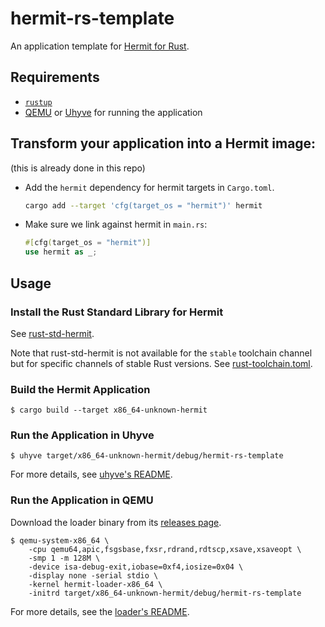 # hermit-rs-template

An application template for [Hermit for Rust](https://github.com/hermit-os/hermit-rs).


## Requirements

* [`rustup`](https://www.rust-lang.org/tools/install)
* [QEMU](https://www.qemu.org/) or [Uhyve](https://github.com/hermit-os/uhyve) for running the application


## Transform your application into a Hermit image:

(this is already done in this repo)

*   Add the `hermit` dependency for hermit targets in `Cargo.toml`.

    ```bash
    cargo add --target 'cfg(target_os = "hermit")' hermit
    ```

*   Make sure we link against hermit in `main.rs`:

    ```rust
    #[cfg(target_os = "hermit")]
    use hermit as _;
    ```


## Usage

### Install the Rust Standard Library for Hermit

See [rust-std-hermit](https://github.com/hermit-os/rust-std-hermit).

Note that rust-std-hermit is not available for the `stable` toolchain channel but for specific channels of stable Rust versions.
See [rust-toolchain.toml](rust-toolchain.toml).

### Build the Hermit Application

``` 
$ cargo build --target x86_64-unknown-hermit
```


### Run the Application in Uhyve

```
$ uhyve target/x86_64-unknown-hermit/debug/hermit-rs-template
```

For more details, see [uhyve's README](https://github.com/hermit-os/uhyve/blob/master/README.md).


### Run the Application in QEMU

Download the loader binary from its [releases page](https://github.com/hermit-os/loader/releases).

```
$ qemu-system-x86_64 \
    -cpu qemu64,apic,fsgsbase,fxsr,rdrand,rdtscp,xsave,xsaveopt \
    -smp 1 -m 128M \
    -device isa-debug-exit,iobase=0xf4,iosize=0x04 \
    -display none -serial stdio \
    -kernel hermit-loader-x86_64 \
    -initrd target/x86_64-unknown-hermit/debug/hermit-rs-template
```

For more details, see the [loader's README](https://github.com/hermit-os/loader/blob/master/README.md).
